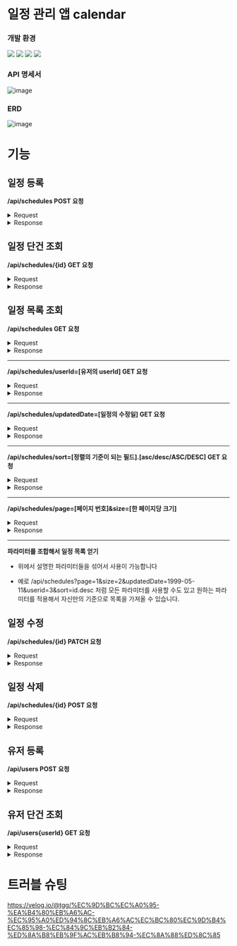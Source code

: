 # 일정 관리 앱 calendar

### 개발 환경
<div>
  <img src="https://img.shields.io/badge/java-007396?style=for-the-badge&logo=java&logoColor=white"> 
  <img src="https://img.shields.io/badge/mysql-4479A1?style=for-the-badge&logo=mysql&logoColor=white">
  <img src="https://img.shields.io/badge/spring-6DB33F?style=for-the-badge&logo=spring&logoColor=white">
  <img src="https://img.shields.io/badge/Gradle-02303A.svg?style=for-the-badge&logo=Gradle&logoColor=white">
</div>

### API 명세서

![image](https://github.com/user-attachments/assets/12d5d269-cadf-46ef-9087-d0505aa18128)


### ERD

![image](https://github.com/user-attachments/assets/c1489ef6-574d-4f41-96b1-fe9554c7ac4e)

# 기능

## 일정 등록

**/api/schedules POST 요청**

<details>
  <summary>Request</summary>
  
  ```
  {
    "todo" : "할 일",
    "userId" : "1",
    "password" : "aaa"
  }
  ```
- todo -> 할 일
- userId -> 유저 식별자
- password -> 비밀번호

</details>

<details>
<summary>Response</summary>
  
성공
```
{
  "id": 48,
  "todo": "할 일",
  "username": "이름 업테이트",
  "createdDate": "2025-01-28 14:37:11",
  "updatedDate": "2025-01-28 14:37:11"
}
```
- id -> 일정 식별자
- todo -> 할 일
- username -> 유저 이름
- createDate -> 일정 생성일
- updatedDate -> 일정 수정일

실패
```
{
  "todo": "할 일은 필수 입력 값입니다."
}
```
- todo는 필수로 입력 해야됩니다.

```
{
  "todo": "최대 200자 까지 허용됩니다."
}
```
- todo는 최대 200자 까지 입력이 가능합니다.

```
{
  "password": "비밀번호는 필수 입력 값입니다."
}
```
- password는 필수로 입력 해야됩니다.

```
{
  "message": "userId에 해당하는 유저가 없습니다."
}
```
- 존재하지 않는 유저의 userId를 전달하면 오류가 발생합니다.
</details>

## 일정 단건 조회

**/api/schedules/{id} GET 요청**

<details>
<summary>Request</summary>
  
- PathVariable로 일정의 식별자인 id를 명시하면 된다.

</details>

<details>
<summary>Response</summary>

성공
```
{
  "id": 1,
  "todo": "할 일",
  "username": "이름 업테이트",
  "createdDate": "2000-04-29 00:00:00",
  "updatedDate": "2025-05-11 00:00:00"
}
```
- id -> 일정 식별자
- todo -> 할 일
- username -> 유저 이름
- createDate -> 일정 생성일
- updatedDate -> 일정 수정일

실패
```
{
  "message": "id에 해당하는 일정이 없습니다."
}
```
- 존재하지 않는 유저를 조회하면 오류가 발생합니다.
</details>

## 일정 목록 조회

**/api/schedules GET 요청**

<details>
<summary>Request</summary>
  
/api/schedules 로 GET 요청을 하면 된다.

</details>

<details>
<summary>Response</summary>

성공
```
[
    {
        "id": 1,
        "todo": "할 일",
        "username": "이름 업테이트",
        "createdDate": "2000-04-29 00:00:00",
        "updatedDate": "2025-05-11 00:00:00"
    },
    {
        "id": 2,
        "todo": "할 일2",
        "username": "이름 업테이트",
        "createdDate": "2000-04-30 00:00:00",
        "updatedDate": "2025-05-12 00:00:00"
    },
    {
        "id": 3,
        "todo": "할 일3",
        "username": "이름 업테이트",
        "createdDate": "2000-04-27 00:00:00",
        "updatedDate": "2025-05-13 00:00:00"
    },
    {
        "id": 48,
        "todo": "할 일",
        "username": "이름 업테이트",
        "createdDate": "2025-01-28 14:37:11",
        "updatedDate": "2025-01-28 14:37:11"
    }
]
```
- id -> 일정 식별자
- todo -> 할 일
- username -> 유저 이름
- createDate -> 일정 생성일
- updatedDate -> 일정 수정일

일정이 없을 경우
```
[]
```
- 일정이 존재하지 않으면 빈 리스트를 반환합니다.
</details>

<hr>

**/api/schedules/userId=[유저의 userId] GET 요청**

<details>
<summary>Request</summary>
  
- 파라미터로 유저의 식별자인 userId를 명시하면 된다.

</details>

<details>
<summary>Response</summary>

성공
```
[
    {
        "id": 1,
        "todo": "할 일",
        "username": "이름 업테이트",
        "createdDate": "2000-04-29 00:00:00",
        "updatedDate": "2025-05-11 00:00:00"
    },
    {
        "id": 2,
        "todo": "할 일2",
        "username": "이름 업테이트",
        "createdDate": "2000-04-30 00:00:00",
        "updatedDate": "2025-05-12 00:00:00"
    },
    {
        "id": 3,
        "todo": "할 일3",
        "username": "이름 업테이트",
        "createdDate": "2000-04-27 00:00:00",
        "updatedDate": "2025-05-13 00:00:00"
    },
    {
        "id": 48,
        "todo": "할 일",
        "username": "이름 업테이트",
        "createdDate": "2025-01-28 14:37:11",
        "updatedDate": "2025-01-28 14:37:11"
    }
]
```
- id -> 일정 식별자
- todo -> 할 일
- username -> 유저 이름
- createDate -> 일정 생성일
- updatedDate -> 일정 수정일
- userId에 해당하는 일정들을 리스트로 반환합니다.

userId에 해당하는 일정이 없을 경우
```
[]
```
- 일정이 존재하지 않으면 빈 리스트를 반환합니다.
</details>

<hr>

**/api/schedules/updatedDate=[일정의 수정일] GET 요청**

<details>
<summary>Request</summary>
  
- 파라미터로 유저의 수정일을 yyyy-mm-dd 형식으로 명시하면 된다..

</details>

<details>
<summary>Response</summary>

성공
```
[
    {
        "id": 5,
        "todo": "할 일5",
        "username": "업데이트2",
        "createdDate": "2000-05-02 00:00:00",
        "updatedDate": "1999-05-11 00:00:00"
    },
    {
        "id": 6,
        "todo": "할 일5",
        "username": "업데이트2",
        "createdDate": "2000-05-03 00:00:00",
        "updatedDate": "1999-05-11 00:00:00"
    }
]
```
- id -> 일정 식별자
- todo -> 할 일
- username -> 유저 이름
- createDate -> 일정 생성일
- updatedDate -> 일정 수정일
- updatedDate에 해당하는 일정들을 리스트로 반환합니다.

실패
```
{
    "message": "날짜 형식이 올바르지 않습니다."
}
```
- yyyy-mm-dd 형식으로 입력하지 않으면 오류가 발생합니다.

해당하는 일정이 없을 경우
```
[]
```
- 일정이 존재하지 않으면 빈 리스트를 반환합니다.
</details>

<hr>

**/api/schedules/sort=[정렬의 기준이 되는 필드].[asc/desc/ASC/DESC] GET 요청**

<details>
<summary>Request</summary>
  
- 파라미터로 정렬의 기준이되는 필드와 방향을 설정하면 된.

</details>

<details>
<summary>Response</summary>

성공
```
[
    {
        "id": 3,
        "todo": "할 일3",
        "username": "이름 업테이트",
        "createdDate": "2000-04-27 00:00:00",
        "updatedDate": "2025-05-13 00:00:00"
    },
    {
        "id": 2,
        "todo": "할 일2",
        "username": "이름 업테이트",
        "createdDate": "2000-04-30 00:00:00",
        "updatedDate": "2025-05-12 00:00:00"
    },
    {
        "id": 1,
        "todo": "할 일",
        "username": "이름 업테이트",
        "createdDate": "2000-04-29 00:00:00",
        "updatedDate": "2025-05-11 00:00:00"
    },
    {
        "id": 4,
        "todo": "할 일4",
        "username": "tgg",
        "createdDate": "2000-05-01 00:00:00",
        "updatedDate": "2025-02-12 00:00:00"
    },
    {
        "id": 48,
        "todo": "할 일",
        "username": "이름 업테이트",
        "createdDate": "2025-01-28 14:37:11",
        "updatedDate": "2025-01-28 14:37:11"
    },
    {
        "id": 5,
        "todo": "할 일5",
        "username": "업데이트2",
        "createdDate": "2000-05-02 00:00:00",
        "updatedDate": "1999-05-11 00:00:00"
    },
    {
        "id": 6,
        "todo": "할 일5",
        "username": "업데이트2",
        "createdDate": "2000-05-03 00:00:00",
        "updatedDate": "1999-05-11 00:00:00"
    }
]
```
- id -> 일정 식별자
- todo -> 할 일
- username -> 유저 이름
- createDate -> 일정 생성일
- updatedDate -> 일정 수정일
- 현재 예시에서는 api/schedules.sort=updatedDate.desc로 요청한 결과이다. 수정일을 기준으로 내림차순 정렬된 것을 볼 수 있다.

실패
```
{
    "message": "정렬 형식이 올바르지 않습니다."
}
```
- [정렬의 기준이 되는 필드].[asc/desc/ASC/DESC] 형식으로 입력하지 않으면 오류가 발생합니다.
- id, todo, createdDate, updatedDate가 정렬의 기준이 될 수 있습니다.

해당하는 일정이 없을 경우
```
[]
```
- 일정이 존재하지 않으면 빈 리스트를 반환합니다.
</details>

<hr>

**/api/schedules/page=[페이지 번호]&size=[한 페이지당 크기]**

<details>
<summary>Request</summary>
  
- page와 size 두 개의 파라미터를 모두 입력해야 됩니다.

</details>

<details>
<summary>Response</summary>

성공
```
[
    {
        "id": 1,
        "todo": "할 일",
        "username": "이름 업테이트",
        "createdDate": "2000-04-29 00:00:00",
        "updatedDate": "2025-05-11 00:00:00"
    },
    {
        "id": 2,
        "todo": "할 일2",
        "username": "이름 업테이트",
        "createdDate": "2000-04-30 00:00:00",
        "updatedDate": "2025-05-12 00:00:00"
    },
    {
        "id": 3,
        "todo": "할 일3",
        "username": "이름 업테이트",
        "createdDate": "2000-04-27 00:00:00",
        "updatedDate": "2025-05-13 00:00:00"
    }
]
```
- id -> 일정 식별자
- todo -> 할 일
- username -> 유저 이름
- createDate -> 일정 생성일
- updatedDate -> 일정 수정일
- 현재 예시에서는 /api/schedules?page=1&size=3로 요청한 결과입니다.

실패
```
{
    "message": "페이징 형식이 올바르지 않습니다. size는 -1보다 크고, page는 1이상 입니다."
}
```
- page와 size파라미터를 모두 입력하지 않으면 페이징에 대한 요청은 무시됩니다.
- size는 0이상이어야 하며 page는 1이상 이어야 합니다.

해당하는 일정이 없을 경우
```
[]
```
- 일정이 존재하지 않으면 빈 리스트를 반환합니다.
</details>

<hr>

**파라미터를 조합해서 일정 목록 얻기**

- 위에서 설명한 파라미터들을 섞어서 사용이 가능합니다

- 예로 /api/schedules?page=1&size=2&updatedDate=1999-05-11&userid=3&sort=id.desc 처럼 모든 파라미터를 사용할 수도 있고 원하는 파라미터를 적용해서 자신만의 기준으로 목록을 가져올 수 있습니다.

## 일정 수정

**/api/schedules/{id} PATCH 요청**

<details>
  <summary>Request</summary>
  
  ```
  {
    "todo" : "할 일",
    "username" : "수정 이름",
    "password" : "aaa"
  }
  ```
- todo -> 할 일
- username -> 유저 이름
- password -> 비밀번호

</details>

<details>
<summary>Response</summary>
  
성공
```
{
    "id": 1,
    "todo": "할일 업데이트",
    "username": "이름 수정",
    "createdDate": "2000-04-29 00:00:00",
    "updatedDate": "2025-01-28 19:23:48"
}
```
- id -> 일정 식별자
- todo -> 할 일
- username -> 유저 이름
- createDate -> 일정 생성일
- updatedDate -> 일정 수정일

실패
```
{
    "message": "id에 해당하는 일정이 없습니다."
}
```
- 존재하지 않는 일정의 id를 입력하면 오류가 발생합니다. 

```
{
  "todo": "할 일은 필수 입력 값입니다."
}
```
- todo는 필수로 입력 해야됩니다.

```
{
  "todo": "최대 200자 까지 허용됩니다."
}
```
- todo는 최대 200자 까지 입력이 가능합니다.

```
{
  "password": "비밀번호는 필수 입력 값입니다."
}
```
- password는 필수로 입력 해야됩니다.

```
{
    "message": "비밀번호가 잘못되었습니다."
}
```
- 비밀번호가 일치하지 않으면 오류가 발생합니다.
</details>

## 일정 삭제

**/api/schedules/{id} POST 요청**

<details>
<summary>Request</summary>
  
```
{
  "password" : "비밀번호"
}
```
- password -> 비밀번호

</details>

<details>
<summary>Response</summary>
  
성공
- 204 No Content가 응답으로 돌아옵니다.

실패
```
{
    "message": "id에 해당하는 일정이 없습니다."
}
```
- 존재하지 않는 일정의 id를 입력하면 오류가 발생합니다. 

```
{
  "password": "비밀번호는 필수 입력 값입니다."
}
```
- password는 필수로 입력 해야됩니다.

```
{
  "message": "비밀번호가 잘못되었습니다."
}
```
- 비밀번호가 일치하지 않으면 오류가 발생합니다.
</details>

## 유저 등록

**/api/users POST 요청**

<details>
<summary>Request</summary>
  
```
{
    "username" : "새로운 유저",
    "email" : "rl123456@hanmail.net"
}
```
- username -> 유저 이름
- email -> 유저 이메일

</details>

<details>
<summary>Response</summary>
  
성공
```
{
    "userId": 124,
    "username": "새로운 유저1",
    "email": "rl123456@hanmail.net",
    "createdDate": "2025-01-30 13:18:39",
    "updatedDate": "2025-01-30 13:18:39"
}
```
- userId -> 유저 식별자
- username -> 유저  이름
- email -> 유저 이메일
- createDate -> 유저 생성일
- updatedDate -> 유 수정일

실패
```
{
    "email": "이메일 형식에 맞지 않습니다."
}
```
- 이메일 형식에 맞지 않으면 오류가 발생합니다.
</details>

## 유저 단건 조회

**/api/users{userId} GET 요청**

<details>
<summary>Request</summary>
  
PathVariable로 userId를 명시하면 됩니다.

</details>

<details>
<summary>Response</summary>
  
성공
```
{
    "userId": 125,
    "username": "새로운 유저1",
    "email": "rle@hanmail.net",
    "createdDate": "2025-01-30 13:32:06",
    "updatedDate": "2025-01-30 13:32:06"
}
```
- userId -> 유저 식별자
- username -> 유저  이름
- email -> 유저 이메일
- createDate -> 유저 생성일
- updatedDate -> 유 수정일

실패
```
{
    "message": "userId에 해당하는 유저가 없습니다."
}
```
- 존재하지 않는 유저의 userId를 입력하면 오류가 발생합니다.
</details>

# 트러블 슈팅

https://velog.io/@tgg/%EC%9D%BC%EC%A0%95-%EA%B4%80%EB%A6%AC-%EC%95%A0%ED%94%8C%EB%A6%AC%EC%BC%80%EC%9D%B4%EC%85%98-%EC%84%9C%EB%B2%84-%ED%8A%B8%EB%9F%AC%EB%B8%94-%EC%8A%88%ED%8C%85
